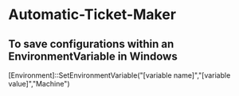 # Automatic-Ticket-Maker


## To save configurations within an EnvironmentVariable in Windows
 [Environment]::SetEnvironmentVariable("[variable name]","[variable value]","Machine") 
